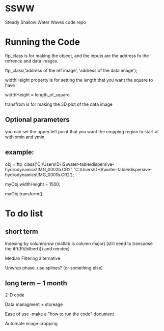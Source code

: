 # SSWW
Steady Shallow Water Waves code repo


# Running the Code 
ftp_class is for making the object, and the inputs are the address fo the refrence and data images.

ftp_class('address of the ref image', 'address of the data image');

widthHeight property is for setting the length that you want the square to have

widthHeight = length_of_square

transfrom is for making the 3D plot of the data image

## Optional parameters

you can set the upper left point that you want the cropping region to start at with xmin and ymin.

## example: 
obj = ftp_class('C:\Users\DHS\water-table\dispersive-hydrodynamics\IMG_0002b.CR2', 'C:\Users\DHS\water-table\dispersive-hydrodynamics\IMG_0001b.CR2');

myObj.widthHeight = 1500;

myObj.transform();

# To do list
## short term

Indexing by column/row (matlab is column major) (still need to transpose the ifft(fft(hilbert))) and reindex)

Median Filtering alternative

Unwrap phase, use splines? (or something else)

## long term ~ 1 month
2-D code

Data managment + storeage

Ease of use
-make a "how to run the code" document

Automate image cropping
